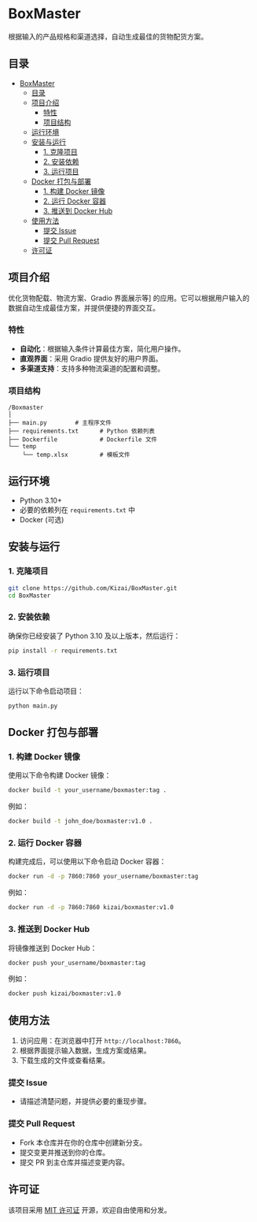 # BoxMaster
根据输入的产品规格和渠道选择，自动生成最佳的货物配货方案。

## 目录

- [BoxMaster](#boxmaster)
  - [目录](#目录)
  - [项目介绍](#项目介绍)
    - [特性](#特性)
    - [项目结构](#项目结构)
  - [运行环境](#运行环境)
  - [安装与运行](#安装与运行)
    - [1. 克隆项目](#1-克隆项目)
    - [2. 安装依赖](#2-安装依赖)
    - [3. 运行项目](#3-运行项目)
  - [Docker 打包与部署](#docker-打包与部署)
    - [1. 构建 Docker 镜像](#1-构建-docker-镜像)
    - [2. 运行 Docker 容器](#2-运行-docker-容器)
    - [3. 推送到 Docker Hub](#3-推送到-docker-hub)
  - [使用方法](#使用方法)
    - [提交 Issue](#提交-issue)
    - [提交 Pull Request](#提交-pull-request)
  - [许可证](#许可证)

## 项目介绍

优化货物配载、物流方案、Gradio 界面展示等] 的应用。它可以根据用户输入的数据自动生成最佳方案，并提供便捷的界面交互。

### 特性

- **自动化**：根据输入条件计算最佳方案，简化用户操作。
- **直观界面**：采用 Gradio 提供友好的用户界面。
- **多渠道支持**：支持多种物流渠道的配置和调整。

### 项目结构

```plaintext
/Boxmaster
│
├── main.py        # 主程序文件
├── requirements.txt      # Python 依赖列表
├── Dockerfile            # Dockerfile 文件
└── temp
    └── temp.xlsx         # 模板文件
```

## 运行环境

- Python 3.10+
- 必要的依赖列在 `requirements.txt` 中
- Docker (可选)

## 安装与运行

### 1. 克隆项目

```bash
git clone https://github.com/Kizai/BoxMaster.git
cd BoxMaster
```

### 2. 安装依赖

确保你已经安装了 Python 3.10 及以上版本，然后运行：

```bash
pip install -r requirements.txt
```

### 3. 运行项目

运行以下命令启动项目：

```bash
python main.py
```

## Docker 打包与部署

### 1. 构建 Docker 镜像

使用以下命令构建 Docker 镜像：

```bash
docker build -t your_username/boxmaster:tag .
```

例如：

```bash
docker build -t john_doe/boxmaster:v1.0 .
```

### 2. 运行 Docker 容器

构建完成后，可以使用以下命令启动 Docker 容器：

```bash
docker run -d -p 7860:7860 your_username/boxmaster:tag
```

例如：

```bash
docker run -d -p 7860:7860 kizai/boxmaster:v1.0
```

### 3. 推送到 Docker Hub

将镜像推送到 Docker Hub：

```bash
docker push your_username/boxmaster:tag
```

例如：

```bash
docker push kizai/boxmaster:v1.0
```

## 使用方法

1. 访问应用：在浏览器中打开 `http://localhost:7860`。
2. 根据界面提示输入数据，生成方案或结果。
3. 下载生成的文件或查看结果。

### 提交 Issue

- 请描述清楚问题，并提供必要的重现步骤。

### 提交 Pull Request

- Fork 本仓库并在你的仓库中创建新分支。
- 提交变更并推送到你的仓库。
- 提交 PR 到主仓库并描述变更内容。

## 许可证

该项目采用 [MIT 许可证](LICENSE) 开源，欢迎自由使用和分发。
```